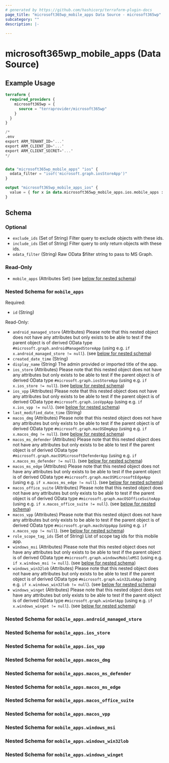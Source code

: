 ```yaml
---
# generated by https://github.com/hashicorp/terraform-plugin-docs
page_title: "microsoft365wp_mobile_apps Data Source - microsoft365wp"
subcategory: ""
description: |-
  
---
```


# microsoft365wp_mobile_apps (Data Source)



## Example Usage

```terraform
terraform {
  required_providers {
    microsoft365wp = {
      source = "terraprovider/microsoft365wp"
    }
  }
}

/*
.env
export ARM_TENANT_ID='...'
export ARM_CLIENT_ID='...'
export ARM_CLIENT_SECRET='...'
*/


data "microsoft365wp_mobile_apps" "ios" {
  odata_filter = "isof('microsoft.graph.iosStoreApp')"
}

output "microsoft365wp_mobile_apps_ios" {
  value = { for x in data.microsoft365wp_mobile_apps.ios.mobile_apps : x.id => x }
}
```

<!-- schema generated by tfplugindocs -->
## Schema

### Optional

- `exclude_ids` (Set of String) Filter query to exclude objects with these ids.
- `include_ids` (Set of String) Filter query to only return objects with these ids.
- `odata_filter` (String) Raw OData $filter string to pass to MS Graph.

### Read-Only

- `mobile_apps` (Attributes Set) (see [below for nested schema](#nestedatt--mobile_apps))

<a id="nestedatt--mobile_apps"></a>
### Nested Schema for `mobile_apps`

Required:

- `id` (String)

Read-Only:

- `android_managed_store` (Attributes) Please note that this nested object does not have any attributes but only exists to be able to test if the parent object is of derived OData type `#microsoft.graph.androidManagedStoreApp` (using e.g. `if x.android_managed_store != null`). (see [below for nested schema](#nestedatt--mobile_apps--android_managed_store))
- `created_date_time` (String)
- `display_name` (String) The admin provided or imported title of the app.
- `ios_store` (Attributes) Please note that this nested object does not have any attributes but only exists to be able to test if the parent object is of derived OData type `#microsoft.graph.iosStoreApp` (using e.g. `if x.ios_store != null`). (see [below for nested schema](#nestedatt--mobile_apps--ios_store))
- `ios_vpp` (Attributes) Please note that this nested object does not have any attributes but only exists to be able to test if the parent object is of derived OData type `#microsoft.graph.iosVppApp` (using e.g. `if x.ios_vpp != null`). (see [below for nested schema](#nestedatt--mobile_apps--ios_vpp))
- `last_modified_date_time` (String)
- `macos_dmg` (Attributes) Please note that this nested object does not have any attributes but only exists to be able to test if the parent object is of derived OData type `#microsoft.graph.macOSDmgApp` (using e.g. `if x.macos_dmg != null`). (see [below for nested schema](#nestedatt--mobile_apps--macos_dmg))
- `macos_ms_defender` (Attributes) Please note that this nested object does not have any attributes but only exists to be able to test if the parent object is of derived OData type `#microsoft.graph.macOSMicrosoftDefenderApp` (using e.g. `if x.macos_ms_defender != null`). (see [below for nested schema](#nestedatt--mobile_apps--macos_ms_defender))
- `macos_ms_edge` (Attributes) Please note that this nested object does not have any attributes but only exists to be able to test if the parent object is of derived OData type `#microsoft.graph.macOSMicrosoftEdgeApp` (using e.g. `if x.macos_ms_edge != null`). (see [below for nested schema](#nestedatt--mobile_apps--macos_ms_edge))
- `macos_office_suite` (Attributes) Please note that this nested object does not have any attributes but only exists to be able to test if the parent object is of derived OData type `#microsoft.graph.macOSOfficeSuiteApp` (using e.g. `if x.macos_office_suite != null`). (see [below for nested schema](#nestedatt--mobile_apps--macos_office_suite))
- `macos_vpp` (Attributes) Please note that this nested object does not have any attributes but only exists to be able to test if the parent object is of derived OData type `#microsoft.graph.macOsVppApp` (using e.g. `if x.macos_vpp != null`). (see [below for nested schema](#nestedatt--mobile_apps--macos_vpp))
- `role_scope_tag_ids` (Set of String) List of scope tag ids for this mobile app.
- `windows_msi` (Attributes) Please note that this nested object does not have any attributes but only exists to be able to test if the parent object is of derived OData type `#microsoft.graph.windowsMobileMSI` (using e.g. `if x.windows_msi != null`). (see [below for nested schema](#nestedatt--mobile_apps--windows_msi))
- `windows_win32lob` (Attributes) Please note that this nested object does not have any attributes but only exists to be able to test if the parent object is of derived OData type `#microsoft.graph.win32LobApp` (using e.g. `if x.windows_win32lob != null`). (see [below for nested schema](#nestedatt--mobile_apps--windows_win32lob))
- `windows_winget` (Attributes) Please note that this nested object does not have any attributes but only exists to be able to test if the parent object is of derived OData type `#microsoft.graph.winGetApp` (using e.g. `if x.windows_winget != null`). (see [below for nested schema](#nestedatt--mobile_apps--windows_winget))

<a id="nestedatt--mobile_apps--android_managed_store"></a>
### Nested Schema for `mobile_apps.android_managed_store`


<a id="nestedatt--mobile_apps--ios_store"></a>
### Nested Schema for `mobile_apps.ios_store`


<a id="nestedatt--mobile_apps--ios_vpp"></a>
### Nested Schema for `mobile_apps.ios_vpp`


<a id="nestedatt--mobile_apps--macos_dmg"></a>
### Nested Schema for `mobile_apps.macos_dmg`


<a id="nestedatt--mobile_apps--macos_ms_defender"></a>
### Nested Schema for `mobile_apps.macos_ms_defender`


<a id="nestedatt--mobile_apps--macos_ms_edge"></a>
### Nested Schema for `mobile_apps.macos_ms_edge`


<a id="nestedatt--mobile_apps--macos_office_suite"></a>
### Nested Schema for `mobile_apps.macos_office_suite`


<a id="nestedatt--mobile_apps--macos_vpp"></a>
### Nested Schema for `mobile_apps.macos_vpp`


<a id="nestedatt--mobile_apps--windows_msi"></a>
### Nested Schema for `mobile_apps.windows_msi`


<a id="nestedatt--mobile_apps--windows_win32lob"></a>
### Nested Schema for `mobile_apps.windows_win32lob`


<a id="nestedatt--mobile_apps--windows_winget"></a>
### Nested Schema for `mobile_apps.windows_winget`
